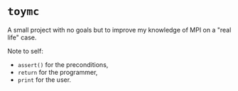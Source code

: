 # `toymc`

A small project with no goals but to improve my knowledge of MPI on a "real life" case.

Note to self:

+ `assert()` for the preconditions,
+ `return` for the programmer,
+ `print` for the user.